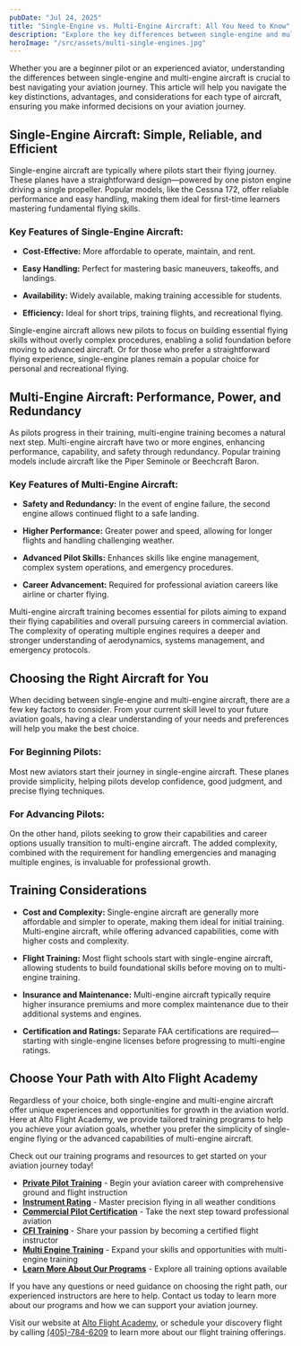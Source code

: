 ```yaml
---
pubDate: "Jul 24, 2025"
title: "Single-Engine vs. Multi-Engine Aircraft: All You Need to Know"
description: "Explore the key differences between single-engine and multi-engine aircraft, including performance, complexity, and training considerations."
heroImage: "/src/assets/multi-single-engines.jpg"
---
```


Whether you are a beginner pilot or an experienced aviator, understanding the differences between single-engine and multi-engine aircraft is crucial to best navigating your aviation journey. This article
will help you navigate the key distinctions, advantages, and considerations for each type of aircraft, ensuring you make informed decisions on your aviation journey.

## Single-Engine Aircraft: Simple, Reliable, and Efficient

Single-engine aircraft are typically where pilots start their flying journey. These planes have a straightforward design—powered by one piston engine driving a single propeller. Popular models, like the Cessna 172, offer reliable performance and easy handling, making them ideal for first-time learners mastering fundamental flying skills.

### Key Features of Single-Engine Aircraft:

- **Cost-Effective:** More affordable to operate, maintain, and rent.

- **Easy Handling:** Perfect for mastering basic maneuvers, takeoffs, and landings.

- **Availability:** Widely available, making training accessible for students.

- **Efficiency:** Ideal for short trips, training flights, and recreational flying.

Single-engine aircraft allows new pilots to focus on building essential flying skills without overly complex procedures, enabling a solid foundation before moving to advanced aircraft. Or for those who prefer a straightforward flying experience, single-engine planes remain a popular choice for personal and recreational flying.

## Multi-Engine Aircraft: Performance, Power, and Redundancy

As pilots progress in their training, multi-engine training becomes a natural next step. Multi-engine aircraft have two or more engines, enhancing performance, capability, and safety through redundancy. Popular training models include aircraft like the Piper Seminole or Beechcraft Baron.

### Key Features of Multi-Engine Aircraft:

- **Safety and Redundancy:** In the event of engine failure, the second engine allows continued flight to a safe landing.

- **Higher Performance:** Greater power and speed, allowing for longer flights and handling challenging weather.

- **Advanced Pilot Skills:** Enhances skills like engine management, complex system operations, and emergency procedures.

- **Career Advancement:** Required for professional aviation careers like airline or charter flying.

Multi-engine aircraft training becomes essential for pilots aiming to expand their flying capabilities and overall pursuing careers in commercial aviation. The complexity of operating multiple engines requires a deeper and stronger understanding of aerodynamics, systems management, and emergency protocols.

## Choosing the Right Aircraft for You

When deciding between single-engine and multi-engine aircraft, there are a few key factors to consider. From your current skill level to your future aviation goals, having a clear understanding of your needs and preferences will help you make the best choice.

### For Beginning Pilots:

Most new aviators start their journey in single-engine aircraft. These planes provide simplicity, helping pilots develop confidence, good judgment, and precise flying techniques.

### For Advancing Pilots:

On the other hand, pilots seeking to grow their capabilities and career options usually transition to multi-engine aircraft. The added complexity, combined with the requirement for handling emergencies and managing multiple engines, is invaluable for professional growth.

## Training Considerations

- **Cost and Complexity:** Single-engine aircraft are generally more affordable and simpler to operate, making them ideal for initial training. Multi-engine aircraft, while offering advanced capabilities, come with higher costs and complexity.

- **Flight Training:** Most flight schools start with single-engine aircraft, allowing students to build foundational skills before moving on to multi-engine training.

- **Insurance and Maintenance:** Multi-engine aircraft typically require higher insurance premiums and more complex maintenance due to their additional systems and engines.

- **Certification and Ratings:** Separate FAA certifications are required—starting with single-engine licenses before progressing to multi-engine ratings.

## Choose Your Path with Alto Flight Academy

Regardless of your choice, both single-engine and multi-engine aircraft offer unique experiences and opportunities for growth in the aviation world. Here at Alto Flight Academy, we provide tailored training programs to help you achieve your aviation goals, whether you prefer the simplicity of single-engine flying or the advanced capabilities of multi-engine aircraft.

Check out our training programs and resources to get started on your aviation journey today!

- [**Private Pilot Training**](/flight-training/private-pilot) - Begin your aviation career with comprehensive ground and flight instruction
- [**Instrument Rating**](/flight-training/instrument-rating) - Master precision flying in all weather conditions
- [**Commercial Pilot Certification**](/flight-training/commercial-pilot) - Take the next step toward professional aviation
- [**CFI Training**](/flight-training/flight-instructor) - Share your passion by becoming a certified flight instructor
- [**Multi Engine Training**](/flight-training/multi-engine-rating) - Expand your skills and opportunities with multi-engine training
- [**Learn More About Our Programs**](/) - Explore all training options available

If you have any questions or need guidance on choosing the right path, our experienced instructors are here to help. Contact us today to learn more about our programs and how we can support your aviation journey.

Visit our website at [Alto Flight Academy](/), or schedule your discovery flight by calling [(405)-784-6209](<tel:(405)-784-6209%3E>) to learn more about our flight training offerings.
